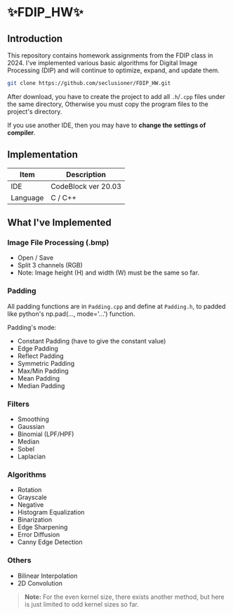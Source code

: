 ﻿# ✨FDIP_HW✨

## Introduction

This repository contains homework assignments from the FDIP class in 2024. I've implemented various basic algorithms for Digital Image Processing (DIP) and will continue to optimize, expand, and update them.

``` bash
git clone https://github.com/seclusioner/FDIP_HW.git
```

After download, you have to create the project to add all `.h`/`.cpp` files under the same directory, Otherwise you must copy the program files to the project's directory.

If you use another IDE, then you may have to **change the settings of compiler**.

## Implementation

| Item     | Description                   |
|----------|-------------------------------|
| IDE      | CodeBlock ver 20.03           |
| Language | C / C++                       |

## What I've Implemented

### Image File Processing (.bmp)

- Open / Save
- Split 3 channels (RGB)
- Note: Image height (H) and width (W) must be the same so far.

### Padding

All padding functions are in `Padding.cpp` and define at `Padding.h`, to padded like python's np.pad(..., mode='...') function.

Padding's mode:
- Constant Padding (have to give the constant value)
- Edge Padding
- Reflect Padding
- Symmetric Padding
- Max/Min Padding
- Mean Padding
- Median Padding

### Filters

- Smoothing
- Gaussian
- Binomial (LPF/HPF)
- Median
- Sobel
- Laplacian

### Algorithms

- Rotation
- Grayscale
- Negative
- Histogram Equalization
- Binarization
- Edge Sharpening
- Error Diffusion
- Canny Edge Detection

### Others

- Bilinear Interpolation
- 2D Convolution
> **Note:** For the even kernel size, there exists another method, but here is just limited to odd kernel sizes so far.
